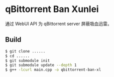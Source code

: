 # qBittorrent Ban Xunlei

通过 WebUI API 为 qBittorrent server 屏蔽吸血迅雷。

## Build

```bash
$ git clone ......
$ cd ......
$ git submodule init
$ git submodule update --depth 1
$ g++ -lcurl main.cpp -o qbittorrent-ban-xl
```

